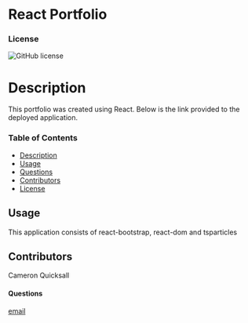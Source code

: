 # React Portfolio

### License
![GitHub license](https://img.shields.io/badge/License-MIT-blue)
    
# Description
This portfolio was created using React. Below is the link provided to the deployed application.

### Table of Contents
* [Description](#description)
* [Usage](#usage)
* [Questions](#questions)
* [Contributors](#contributors)
* [License](#license)


## Usage
This application consists of react-bootstrap, react-dom and tsparticles


## Contributors
Cameron Quicksall

#### Questions
[email](mailto:cameron.quicksall70@gmail.com)